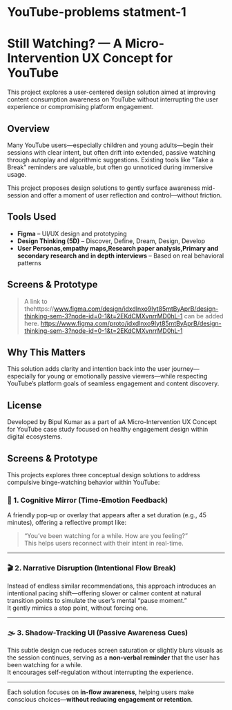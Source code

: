 # YouTube-problems statment-1
# Still Watching? — A Micro-Intervention UX Concept for YouTube

This project explores a user-centered design solution aimed at improving content consumption awareness on YouTube without interrupting the user experience or compromising platform engagement.

## Overview

Many YouTube users—especially children and young adults—begin their sessions with clear intent, but often drift into extended, passive watching through autoplay and algorithmic suggestions. Existing tools like "Take a Break" reminders are valuable, but often go unnoticed during immersive usage.

This project proposes design solutions to gently surface awareness mid-session and offer a moment of user reflection and control—without friction.



## Tools Used

- **Figma** – UI/UX design and prototyping  
- **Design Thinking (5D)** – Discover, Define, Dream, Design, Develop  
- **User Personas,empathy maps,Research paper analysis,Primary and  secondary research and in depth interviews** – Based on real behavioral patterns

## Screens & Prototype

> A link to thehttps://www.figma.com/design/idxdlnxo9Iyt85mtByAprB/design-thinking-sem-3?node-id=0-1&t=2EKdCMXvnrrMD0hL-1 can be added here.
> https://www.figma.com/proto/idxdlnxo9Iyt85mtByAprB/design-thinking-sem-3?node-id=0-1&t=2EKdCMXvnrrMD0hL-1

## Why This Matters

This solution adds clarity and intention back into the user journey—especially for young or emotionally passive viewers—while respecting YouTube’s platform goals of seamless engagement and content discovery.

## License
Developed by Bipul Kumar as a part of aA Micro-Intervention UX Concept for YouTube
 case study focused on healthy engagement design within digital ecosystems.

## Screens & Prototype

This projects explores three conceptual design solutions to address compulsive binge-watching behavior within YouTube:

### 🧠 1. Cognitive Mirror (Time-Emotion Feedback)
A friendly pop-up or overlay that appears after a set duration (e.g., 45 minutes), offering a reflective prompt like:  
> “You’ve been watching for a while. How are you feeling?”  
This helps users reconnect with their intent in real-time.

---

### 🎬 2. Narrative Disruption (Intentional Flow Break)
Instead of endless similar recommendations, this approach introduces an intentional pacing shift—offering slower or calmer content at natural transition points to simulate the user’s mental “pause moment.”  
It gently mimics a stop point, without forcing one.

---

### 🌫️ 3. Shadow-Tracking UI (Passive Awareness Cues)
This subtle design cue reduces screen saturation or slightly blurs visuals as the session continues, serving as a **non-verbal reminder** that the user has been watching for a while.  
It encourages self-regulation without interrupting the experience.

---

Each solution focuses on **in-flow awareness**, helping users make conscious choices—**without reducing engagement or retention**.
